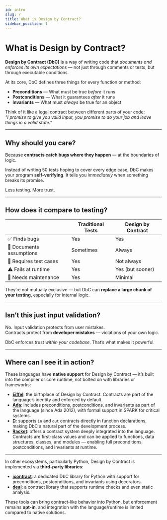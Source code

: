 ```yaml
---
id: intro
slug: /
title: What is Design by Contract?
sidebar_position: 1
---
```


# What is Design by Contract?

**Design by Contract (DbC)** is a way of writing code that *documents and enforces its own expectations* — not just through comments or tests, but through executable conditions.

At its core, DbC defines three things for every function or method:

- **Preconditions** — What must be true *before* it runs
- **Postconditions** — What it guarantees *after* it runs
- **Invariants** — What must *always* be true for an object

Think of it like a legal contract between different parts of your code:  
_"I promise to give you valid input, you promise to do your job and leave things in a valid state."_

---

## Why should you care?

Because **contracts catch bugs where they happen** — at the boundaries of logic.

Instead of writing 50 tests hoping to cover every edge case, DbC makes your program **self-verifying**. It tells you *immediately* when something breaks its promise.

Less testing. More trust.

---

## How does it compare to testing?

| | Traditional Tests | Design by Contract |
|--|-------------------|--------------------|
| ✅ Finds bugs | Yes | Yes |
| 🧠 Documents assumptions | Sometimes | Always |
| 🧪 Requires test cases | Yes | Not always |
| ⚠️ Fails at runtime | Yes | Yes (but sooner) |
| 🔁 Needs maintenance | Yes | Minimal |

They’re not mutually exclusive — but DbC can **replace a large chunk of your testing**, especially for internal logic.

---

## Isn’t this just input validation?

No. Input validation protects from user mistakes.  
Contracts protect from **developer mistakes** — violations of your own logic.

DbC enforces trust *within your codebase*. That’s what makes it powerful.

---

## Where can I see it in action?

These languages have **native support** for Design by Contract — it’s built into the compiler or core runtime, not bolted on with libraries or frameworks:

- [**Eiffel**](./eiffel): the birthplace of Design by Contract. Contracts are part of the language’s identity and enforced by default.
- [**Ada**](./ada): includes preconditions, postconditions, and invariants as part of the language (since Ada 2012), with formal support in SPARK for critical systems.
- [**D**](./d): supports `in` and `out` contracts directly in function declarations, making DbC a natural part of the development process.
- [**Racket**](https://docs.racket-lang.org/reference/contracts.html): offers a contract system deeply integrated into the language. Contracts are first-class values and can be applied to functions, data structures, classes, and modules — enabling full preconditions, postconditions, and invariants at runtime.

---

In other ecosystems, particularly Python, Design by Contract is implemented via **third-party libraries**:

- [**icontract**](https://github.com/Parquery/icontract): a dedicated DbC library for Python with support for preconditions, postconditions, and invariants using decorators.
- [**deal**](https://github.com/life4/deal): a contract library that supports runtime checks and even static analysis.

These tools can bring contract-like behavior into Python, but enforcement remains **opt-in**, and integration with the language/runtime is limited compared to native solutions.

